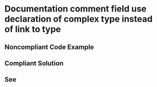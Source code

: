 # Documentation comment field use declaration of complex type instead of link to type

## Noncompliant Code Example

## Compliant Solution

## See


